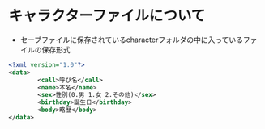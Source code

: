 # キャラクターファイルについて
- セーブファイルに保存されているcharacterフォルダの中に入っているファイルの保存形式

```xml
<?xml version="1.0"?>
<data>
        <call>呼び名</call>
       	<name>本名</name>
        <sex>性別(0.男 1.女 2.その他)</sex>
        <birthday>誕生日</birthday>
        <body>略歴</body>
</data>
```
